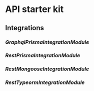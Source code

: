 # API starter kit

## Integrations

### **_GraphqlPrismaIntegrationModule_**

### **_RestPrismaIntegrationModule_**

### **_RestMongooseIntegrationModule_**

### **_RestTypeormIntegrationModule_**

